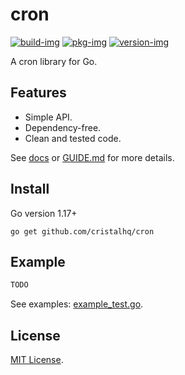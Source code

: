 # cron

[![build-img]][build-url]
[![pkg-img]][pkg-url]
[![version-img]][version-url]

A cron library for Go.

## Features

* Simple API.
* Dependency-free.
* Clean and tested code.

See [docs][pkg-url] or [GUIDE.md](GUIDE.md) for more details.

## Install

Go version 1.17+

```
go get github.com/cristalhq/cron
```

## Example

```go
TODO
```

See examples: [example_test.go](example_test.go).

## License

[MIT License](LICENSE).

[build-img]: https://github.com/cristalhq/cron/workflows/build/badge.svg
[build-url]: https://github.com/cristalhq/cron/actions
[pkg-img]: https://pkg.go.dev/badge/cristalhq/cron
[pkg-url]: https://pkg.go.dev/github.com/cristalhq/cron
[version-img]: https://img.shields.io/github/v/release/cristalhq/cron
[version-url]: https://github.com/cristalhq/cron/releases
